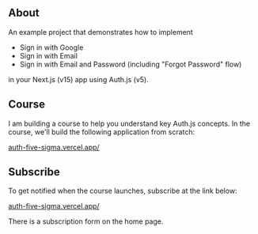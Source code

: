 ## About

An example project that demonstrates how to implement

- Sign in with Google
- Sign in with Email
- Sign in with Email and Password (including "Forgot Password" flow)

in your Next.js (v15) app using Auth.js (v5).

## Course
I am building a course to help you understand key Auth.js concepts. In the course, we'll build the following application from scratch:

[auth-five-sigma.vercel.app/](https://auth-five-sigma.vercel.app/)

## Subscribe
To get notified when the course launches, subscribe at the link below:

[auth-five-sigma.vercel.app/](https://auth-five-sigma.vercel.app/)

There is a subscription form on the home page.
